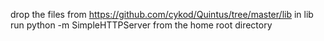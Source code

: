 drop the files from https://github.com/cykod/Quintus/tree/master/lib in lib
run python -m SimpleHTTPServer from the home root directory